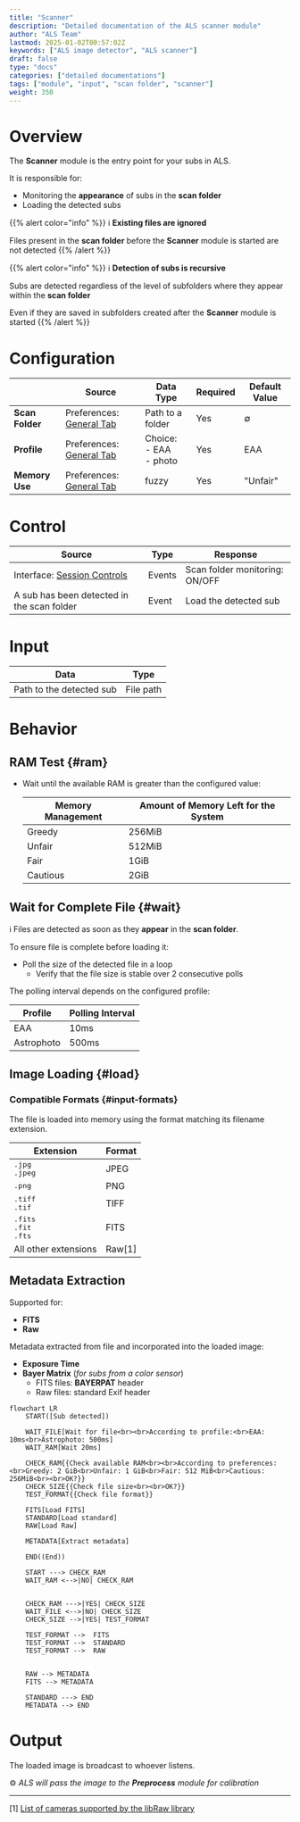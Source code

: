 ```yaml
---
title: "Scanner"
description: "Detailed documentation of the ALS scanner module"
author: "ALS Team"
lastmod: 2025-01-02T00:57:02Z
keywords: ["ALS image detector", "ALS scanner"]
draft: false
type: "docs"
categories: ["detailed documentations"]
tags: ["module", "input", "scan folder", "scanner"]
weight: 350
---
```


# Overview

The **Scanner** module is the entry point for your subs in ALS.

It is responsible for:
- Monitoring the **appearance** of subs in the **scan folder**
- Loading the detected subs

{{% alert color="info" %}}
ℹ️ **Existing files are ignored**

Files present in the **scan folder** before the **Scanner** module is started are not detected
{{% /alert %}}

{{% alert color="info" %}}
ℹ️ **Detection of subs is recursive**

Subs are detected regardless of the level of subfolders where they appear within the **scan folder**

Even if they are saved in subfolders created after the **Scanner** module is started
{{% /alert %}}

# Configuration

|                     | Source                                                                           | Data Type                        | Required | Default Value |
|---------------------|----------------------------------------------------------------------------------|----------------------------------|----------|---------------|
| **Scan Folder**     | Preferences: [General Tab](../../userguide/preferences/general/#scan-folder)     | Path to a folder                 | Yes      | ∅             |
| **Profile**         | Preferences: [General Tab](../../userguide/preferences/general/#profile)         | Choice: <br>- EAA<br>- photo<br> | Yes      | EAA           |
| **Memory Use**      | Preferences: [General Tab](../../userguide/preferences/general/#memory)          | fuzzy                            | Yes      | "Unfair"      |
# Control

| Source                                                                       | Type        | Response                       |
|------------------------------------------------------------------------------|-------------|--------------------------------|
| Interface: [Session Controls](../../userguide/ui/controls/#session-controls) | Events      | Scan folder monitoring: ON/OFF |
| A sub has been detected in the scan folder                                   | Event       | Load the detected sub          |


# Input

| Data                     | Type              |
|--------------------------|-------------------|
| Path to the detected sub | File path         |

# Behavior

## RAM Test {#ram}

- Wait until the available RAM is greater than the configured value:

  | Memory Management | Amount of Memory Left for the System |
  |-------------------|--------------------------------------|
  | Greedy            | 256MiB                               |
  | Unfair            | 512MiB                               |
  | Fair              | 1GiB                                 |
  | Cautious          | 2GiB                                 |

## Wait for Complete File {#wait}

ℹ️ Files are detected as soon as they **appear** in the **scan folder**.

To ensure file is complete before loading it:

- Poll the size of the detected file in a loop
    - Verify that the file size is stable over 2 consecutive polls

The polling interval depends on the configured profile:

| Profile        | Polling Interval |
|----------------|------------------|
| EAA            | 10ms             |
| Astrophoto     | 500ms            |

## Image Loading {#load}

### Compatible Formats {#input-formats}

The file is loaded into memory using the format matching its filename extension.

| Extension                                                        | Format |
|------------------------------------------------------------------|--------|
| <div style="font-family: monospace;">.jpg<br>.jpeg</div>         | JPEG   |
| <span style="font-family: monospace;">.png</span>                | PNG    |
| <div style="font-family: monospace;">.tiff<br>.tif</div>         | TIFF   |
| <div style="font-family: monospace;">.fits<br>.fit<br>.fts</div> | FITS   |
| All other extensions                                             | Raw[1] |

## Metadata Extraction

Supported for:
- **FITS**
- **Raw**

Metadata extracted from file and incorporated into the loaded image:
- **Exposure Time**
- **Bayer Matrix** (_for subs from a color sensor_)
    - FITS files: **BAYERPAT** header
    - Raw files: standard Exif header

```mermaid
flowchart LR
    START([Sub detected])
    
    WAIT_FILE[Wait for file<br><br>According to profile:<br>EAA: 10ms<br>Astrophoto: 500ms]    
    WAIT_RAM[Wait 20ms]
    
    CHECK_RAM{{Check available RAM<br><br>According to preferences:<br>Greedy: 2 GiB<br>Unfair: 1 GiB<br>Fair: 512 MiB<br>Cautious: 256MiB<br><br>OK?}}
    CHECK_SIZE{{Check file size<br><br>OK?}}
    TEST_FORMAT{{Check file format}}
    
    FITS[Load FITS]
    STANDARD[Load standard]
    RAW[Load Raw]
    
    METADATA[Extract metadata]
    
    END((End))
    
    START ---> CHECK_RAM   
    WAIT_RAM <-->|NO| CHECK_RAM
 
    
    CHECK_RAM --->|YES| CHECK_SIZE
    WAIT_FILE <-->|NO| CHECK_SIZE   
    CHECK_SIZE -->|YES| TEST_FORMAT

    TEST_FORMAT -->  FITS
    TEST_FORMAT -->  STANDARD
    TEST_FORMAT -->  RAW
    

    RAW --> METADATA
    FITS --> METADATA
    
    STANDARD ---> END
    METADATA --> END
```

# Output

The loaded image is broadcast to whoever listens.

⚙️ _ALS will pass the image to the **Preprocess** module for calibration_

---

[1] [List of cameras supported by the libRaw library](https://www.libraw.org/supported-cameras)